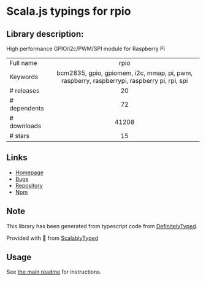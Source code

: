 
# Scala.js typings for rpio


## Library description:
High performance GPIO/i2c/PWM/SPI module for Raspberry Pi

|                    |                 |
| ------------------ | :-------------: |
| Full name          | rpio |
| Keywords           | bcm2835, gpio, gpiomem, i2c, mmap, pi, pwm, raspberry, raspberrypi, raspberry pi, rpi, spi |
| # releases         | 20 |
| # dependents       | 72 |
| # downloads        | 41208 |
| # stars            | 15 |

## Links
- [Homepage](https://www.npmjs.com/package/rpio)
- [Bugs](https://github.com/jperkin/node-rpio/issues)
- [Repository](https://github.com/jperkin/node-rpio)
- [Npm](https://www.npmjs.com/package/rpio)
    


## Note
This library has been generated from typescript code from [DefinitelyTyped](https://definitelytyped.org).

Provided with :purple_heart: from [ScalablyTyped](https://github.com/oyvindberg/ScalablyTyped)

## Usage
See [the main readme](../../readme.md) for instructions.


